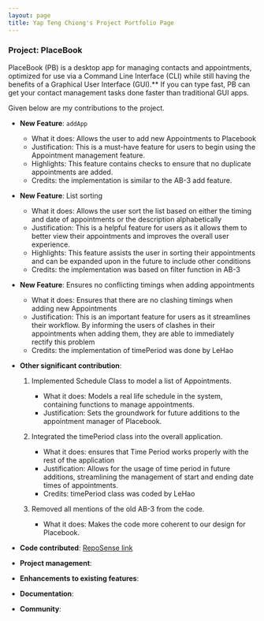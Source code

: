 ```yaml
---
layout: page
title: Yap Teng Chiong's Project Portfolio Page
---
```


### Project: PlaceBook

PlaceBook (PB) is a desktop app for managing contacts and appointments, optimized for use via a Command Line Interface (CLI) while still having the benefits of a Graphical User Interface (GUI).** If you can type fast, PB can get your contact management tasks done faster than traditional GUI apps.

Given below are my contributions to the project.

* **New Feature**: `addApp`
    * What it does: Allows the user to add new Appointments to Placebook
    * Justification: This is a must-have feature for users to begin using the Appointment management feature.
    * Highlights: This feature contains checks to ensure that no duplicate appointments are added.
    * Credits: the implementation is similar to the AB-3 add feature.

* **New Feature**: List sorting
    * What it does: Allows the user sort the list based on either the timing and date of appointments or the description
                    alphabetically
    * Justification: This is a helpful feature for users as it allows them to better view their appointments and improves 
                     the overall user experience.
    * Highlights: This feature assists the user in sorting their appointments and can be expanded upon in the future to 
                  include other conditions
    * Credits: the implementation was based on filter function in AB-3

* **New Feature**: Ensures no conflicting timings when adding appointments
    * What it does: Ensures that there are no clashing timings when adding new Appointments 
    * Justification: This is an important feature for users as it streamlines their workflow. By informing the users of
                     clashes in their appointments when adding them, they are able to immediately rectify this problem
    * Credits: the implementation of timePeriod was done by LeHao

* **Other significant contribution**: 
  1. Implemented Schedule Class to model a list of Appointments.
      * What it does: Models a real life schedule in the system, containing functions to manage appointments.
      * Justification: Sets the groundwork for future additions to the appointment manager of Placebook.
     
  2. Integrated the timePeriod class into the overall application.
      * What it does: ensures that Time Period works properly with the rest of the application
      * Justification: Allows for the usage of time period in future additions, streamlining the management of start and
                       ending date times of appointments.
      * Credits: timePeriod class was coded by LeHao

  3. Removed all mentions of the old AB-3 from the code.
      * What it does: Makes the code more coherent to our design for Placebook. 

* **Code contributed**: [RepoSense link](https://nus-cs2103-ay2122s1.github.io/tp-dashboard/#breakdown=true&search=tchiong)

* **Project management**:

* **Enhancements to existing features**:

* **Documentation**:

* **Community**:
